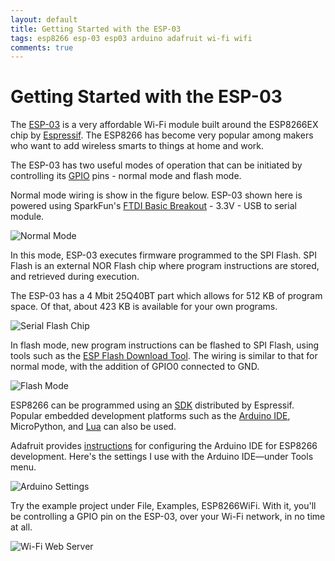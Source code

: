 ```yaml
---
layout: default
title: Getting Started with the ESP-03
tags: esp8266 esp-03 esp03 arduino adafruit wi-fi wifi
comments: true
---
```

# Getting Started with the ESP-03

The [ESP-03](http://www.electrodragon.com/product/esp8266-wifi-board-full-ios-smd/) is a very affordable Wi-Fi module built around the ESP8266EX chip by [Espressif](http://espressif.com/). The ESP8266 has become very popular among makers who want to add wireless smarts to things at home and work.

The ESP-03 has two useful modes of operation that can be initiated by controlling its [GPIO](http://www.esp8266.com/wiki/doku.php?id=esp8266-module-family#esp-03) pins - normal mode and flash mode.

Normal mode wiring is show in the figure below. ESP-03 shown here is powered using SparkFun's [FTDI Basic Breakout](https://www.sparkfun.com/products/9873) - 3.3V - USB to serial module.

![Normal Mode](/assets/img/fritzing-esp03-normal-mode.png)

In this mode, ESP-03 executes firmware programmed to the SPI Flash. SPI Flash is an external NOR Flash chip where program instructions are stored, and retrieved during execution.

The ESP-03 has a 4 Mbit 25Q40BT part which allows for 512 KB of program space. Of that, about 423 KB is available for your own programs.

![Serial Flash Chip](/assets/img/esp03-serial-flash.jpg)

In flash mode, new program instructions can be flashed to SPI Flash, using tools such as the [ESP Flash Download Tool](https://espressif.com/en/support/download/other-tools). The wiring is similar to that for normal mode, with the addition of GPIO0 connected to GND.

![Flash Mode](/assets/img/fritzing-esp03-flash-mode.png)

ESP8266 can be programmed using an [SDK](http://espressif.com/en/products/hardware/esp8266ex/resources) distributed by Espressif. Popular embedded development platforms such as the [Arduino IDE](https://www.arduino.cc/en/main/software), MicroPython, and [Lua](http://nodemcu.com) can also be used.

Adafruit provides [instructions](https://learn.adafruit.com/adafruit-huzzah-esp8266-breakout/using-arduino-ide) for configuring the Arduino IDE for ESP8266 development. Here's the settings I use with the Arduino IDE&mdash;under Tools menu.

![Arduino Settings](/assets/img/esp03-arduino-ide-settings.jpg)

Try the example project under File, Examples, ESP8266WiFi. With it, you'll be controlling a GPIO pin on the ESP-03, over your Wi-Fi network, in no time at all.

![Wi-Fi Web Server](/assets/img/esp03-wifi-web-server.gif)
